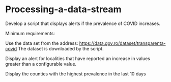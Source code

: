 # Processing-a-data-stream

Develop a script that displays alerts if the prevalence of COVID increases.

Minimum requirements:

Use the data set from the address: https://data.gov.ro/dataset/transparenta-covid The dataset is downloaded by the script.

Display an alert for localities that have reported an increase in values greater than a configurable value.

Display the counties with the highest prevalence in the last 10 days
